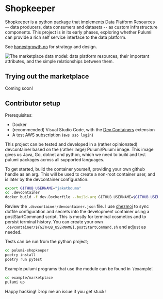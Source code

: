 # Shopkeeper
Shopkeeper is a python package that implements Data Platform Resources -- data producers, data consumers and datasets -- as custom infrastructure components.
This project is in its early phases, exploring whether Pulumi can provide a rich self service interface to the data platform.

See [honestgrowth.no](https://honestgrowth.super.site/essays/building-the-marketplace) for strategy and design.

![The marketplace data model: data platform resources, their important attributes, and the simple relationships between them.](https://img.notionusercontent.com/s3/prod-files-secure%2Fd0d7ab13-0efd-4682-92e1-e44b62db0124%2F5b4e1c52-85dc-471a-aca4-f5ade3b5b296%2Fimage.png/size/w=1420?exp=1746884433&sig=8E6lWiF15ASyrGppyOwAB3Rd4MsYzpY_7whwHQGSVtM&id=1ceb6707-d891-80e8-b5f2-f543a0784eaf&table=block)

## Trying out the marketplace
Coming soon!

## Contributor setup

Prerequisites:
* Docker
* (recommended) Visual Studio Code, with the [Dev Containers](https://marketplace.visualstudio.com/items?itemName=ms-vscode-remote.remote-containers) extension
* A test AWS subscription (`aws sso login`)

This project can be tested and developed in a (rather opinionated) devcontainer based on the (rather large) Pulumi/Pulumi image. This image gives us Java, Go, dotnet and python, which we need to build and test pulumi packages across all supported languages.

To get started, build the container yourself, providing your own github handle as an arg. This will be used to create a non-root container user, and is later by the devcontainer configuration.
```sh
export GITHUB_USERNAME="jaketbouma"
cd .devcontainer
docker build -f dev.Dockerfile --build-arg GITHUB_USERNAME=$GITHUB_USERNAME$ -t shopkeeper-dev:latest ./
```

Review the `.devcontainer/devcontainer.json` file. I use [chezmoi](https://www.chezmoi.io/) to sync dotfile configuration and secrets into the development container using a postStartCommand script. This is mostly for terminal cosmetics and to persist terminal history. You can create your own `.devcontainer/${GITHUB_USERNAME}.postStartCommand.sh` and adjust as needed.

Tests can be run from the python project;
```sh
cd pulumi-shopkeeper
poetry install
poetry run pytest
```

Example pulumi programs that use the module can be found in `/example'.
```sh
cd example/marketplace
pulumi up
```

Happy hacking! Drop me an issue if you get stuck!
